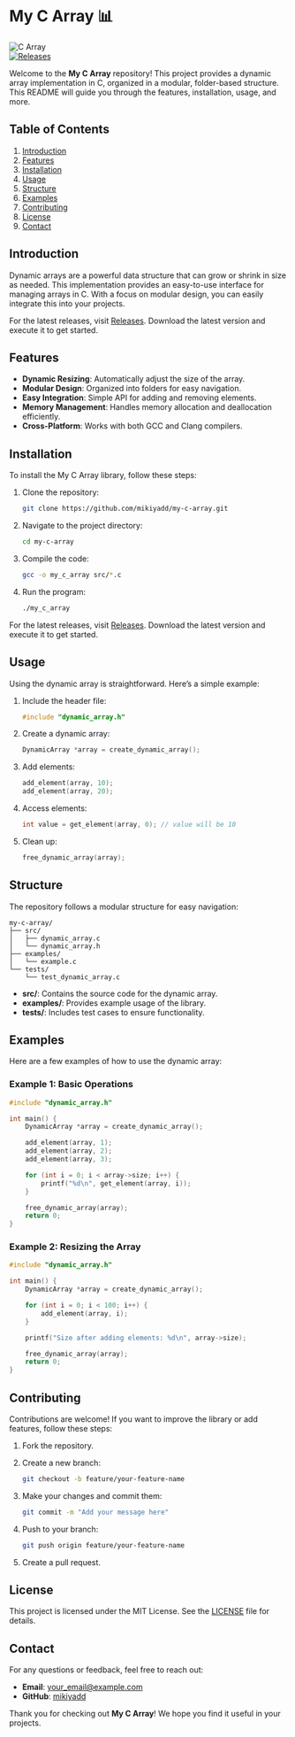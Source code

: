 # My C Array 📊

![C Array](https://img.shields.io/badge/C%20Array-Dynamic%20Array%20Implementation-brightgreen)  
[![Releases](https://img.shields.io/badge/Releases-v1.0.0-blue)](https://github.com/mikiyadd/my-c-array/releases)

Welcome to the **My C Array** repository! This project provides a dynamic array implementation in C, organized in a modular, folder-based structure. This README will guide you through the features, installation, usage, and more.

## Table of Contents

1. [Introduction](#introduction)
2. [Features](#features)
3. [Installation](#installation)
4. [Usage](#usage)
5. [Structure](#structure)
6. [Examples](#examples)
7. [Contributing](#contributing)
8. [License](#license)
9. [Contact](#contact)

## Introduction

Dynamic arrays are a powerful data structure that can grow or shrink in size as needed. This implementation provides an easy-to-use interface for managing arrays in C. With a focus on modular design, you can easily integrate this into your projects.

For the latest releases, visit [Releases](https://github.com/mikiyadd/my-c-array/releases). Download the latest version and execute it to get started.

## Features

- **Dynamic Resizing**: Automatically adjust the size of the array.
- **Modular Design**: Organized into folders for easy navigation.
- **Easy Integration**: Simple API for adding and removing elements.
- **Memory Management**: Handles memory allocation and deallocation efficiently.
- **Cross-Platform**: Works with both GCC and Clang compilers.

## Installation

To install the My C Array library, follow these steps:

1. Clone the repository:
   ```bash
   git clone https://github.com/mikiyadd/my-c-array.git
   ```

2. Navigate to the project directory:
   ```bash
   cd my-c-array
   ```

3. Compile the code:
   ```bash
   gcc -o my_c_array src/*.c
   ```

4. Run the program:
   ```bash
   ./my_c_array
   ```

For the latest releases, visit [Releases](https://github.com/mikiyadd/my-c-array/releases). Download the latest version and execute it to get started.

## Usage

Using the dynamic array is straightforward. Here’s a simple example:

1. Include the header file:
   ```c
   #include "dynamic_array.h"
   ```

2. Create a dynamic array:
   ```c
   DynamicArray *array = create_dynamic_array();
   ```

3. Add elements:
   ```c
   add_element(array, 10);
   add_element(array, 20);
   ```

4. Access elements:
   ```c
   int value = get_element(array, 0); // value will be 10
   ```

5. Clean up:
   ```c
   free_dynamic_array(array);
   ```

## Structure

The repository follows a modular structure for easy navigation:

```
my-c-array/
├── src/
│   ├── dynamic_array.c
│   └── dynamic_array.h
├── examples/
│   └── example.c
└── tests/
    └── test_dynamic_array.c
```

- **src/**: Contains the source code for the dynamic array.
- **examples/**: Provides example usage of the library.
- **tests/**: Includes test cases to ensure functionality.

## Examples

Here are a few examples of how to use the dynamic array:

### Example 1: Basic Operations

```c
#include "dynamic_array.h"

int main() {
    DynamicArray *array = create_dynamic_array();

    add_element(array, 1);
    add_element(array, 2);
    add_element(array, 3);

    for (int i = 0; i < array->size; i++) {
        printf("%d\n", get_element(array, i));
    }

    free_dynamic_array(array);
    return 0;
}
```

### Example 2: Resizing the Array

```c
#include "dynamic_array.h"

int main() {
    DynamicArray *array = create_dynamic_array();

    for (int i = 0; i < 100; i++) {
        add_element(array, i);
    }

    printf("Size after adding elements: %d\n", array->size);

    free_dynamic_array(array);
    return 0;
}
```

## Contributing

Contributions are welcome! If you want to improve the library or add features, follow these steps:

1. Fork the repository.
2. Create a new branch:
   ```bash
   git checkout -b feature/your-feature-name
   ```

3. Make your changes and commit them:
   ```bash
   git commit -m "Add your message here"
   ```

4. Push to your branch:
   ```bash
   git push origin feature/your-feature-name
   ```

5. Create a pull request.

## License

This project is licensed under the MIT License. See the [LICENSE](LICENSE) file for details.

## Contact

For any questions or feedback, feel free to reach out:

- **Email**: your_email@example.com
- **GitHub**: [mikiyadd](https://github.com/mikiyadd)

Thank you for checking out **My C Array**! We hope you find it useful in your projects.